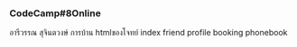 ### CodeCamp#8Online
อารีวรรณ สุจินตวงษ์
การบ้าน htmlของโจทย์ index friend profile booking phonebook